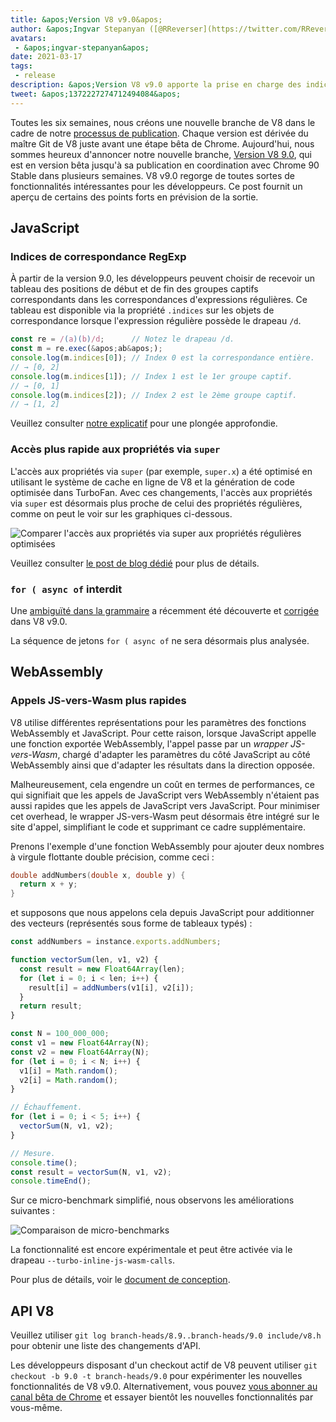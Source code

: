 ```yaml
---
title: &apos;Version V8 v9.0&apos;
author: &apos;Ingvar Stepanyan ([@RReverser](https://twitter.com/RReverser)), en ligne immédiatement&apos;
avatars:
 - &apos;ingvar-stepanyan&apos;
date: 2021-03-17
tags:
 - release
description: &apos;Version V8 v9.0 apporte la prise en charge des indices de correspondance RegExp et diverses améliorations de performance.&apos;
tweet: &apos;1372227274712494084&apos;
---
```

Toutes les six semaines, nous créons une nouvelle branche de V8 dans le cadre de notre [processus de publication](https://v8.dev/docs/release-process). Chaque version est dérivée du maître Git de V8 juste avant une étape bêta de Chrome. Aujourd'hui, nous sommes heureux d'annoncer notre nouvelle branche, [Version V8 9.0](https://chromium.googlesource.com/v8/v8.git/+log/branch-heads/9.0), qui est en version bêta jusqu'à sa publication en coordination avec Chrome 90 Stable dans plusieurs semaines. V8 v9.0 regorge de toutes sortes de fonctionnalités intéressantes pour les développeurs. Ce post fournit un aperçu de certains des points forts en prévision de la sortie.

<!--truncate-->
## JavaScript

### Indices de correspondance RegExp

À partir de la version 9.0, les développeurs peuvent choisir de recevoir un tableau des positions de début et de fin des groupes captifs correspondants dans les correspondances d'expressions régulières. Ce tableau est disponible via la propriété `.indices` sur les objets de correspondance lorsque l'expression régulière possède le drapeau `/d`.

```javascript
const re = /(a)(b)/d;      // Notez le drapeau /d.
const m = re.exec(&apos;ab&apos;);
console.log(m.indices[0]); // Index 0 est la correspondance entière.
// → [0, 2]
console.log(m.indices[1]); // Index 1 est le 1er groupe captif.
// → [0, 1]
console.log(m.indices[2]); // Index 2 est le 2ème groupe captif.
// → [1, 2]
```

Veuillez consulter [notre explicatif](https://v8.dev/features/regexp-match-indices) pour une plongée approfondie.

### Accès plus rapide aux propriétés via `super`

L'accès aux propriétés via `super` (par exemple, `super.x`) a été optimisé en utilisant le système de cache en ligne de V8 et la génération de code optimisée dans TurboFan. Avec ces changements, l'accès aux propriétés via `super` est désormais plus proche de celui des propriétés régulières, comme on peut le voir sur les graphiques ci-dessous.

![Comparer l'accès aux propriétés via super aux propriétés régulières optimisées](/_img/fast-super/super-opt.svg)

Veuillez consulter [le post de blog dédié](https://v8.dev/blog/fast-super) pour plus de détails.

### `for ( async of` interdit

Une [ambiguïté dans la grammaire](https://github.com/tc39/ecma262/issues/2034) a récemment été découverte et [corrigée](https://chromium-review.googlesource.com/c/v8/v8/+/2683221) dans V8 v9.0.

La séquence de jetons `for ( async of` ne sera désormais plus analysée.

## WebAssembly

### Appels JS-vers-Wasm plus rapides

V8 utilise différentes représentations pour les paramètres des fonctions WebAssembly et JavaScript. Pour cette raison, lorsque JavaScript appelle une fonction exportée WebAssembly, l'appel passe par un *wrapper JS-vers-Wasm*, chargé d'adapter les paramètres du côté JavaScript au côté WebAssembly ainsi que d'adapter les résultats dans la direction opposée.

Malheureusement, cela engendre un coût en termes de performances, ce qui signifiait que les appels de JavaScript vers WebAssembly n'étaient pas aussi rapides que les appels de JavaScript vers JavaScript. Pour minimiser cet overhead, le wrapper JS-vers-Wasm peut désormais être intégré sur le site d'appel, simplifiant le code et supprimant ce cadre supplémentaire.

Prenons l'exemple d'une fonction WebAssembly pour ajouter deux nombres à virgule flottante double précision, comme ceci :

```cpp
double addNumbers(double x, double y) {
  return x + y;
}
```

et supposons que nous appelons cela depuis JavaScript pour additionner des vecteurs (représentés sous forme de tableaux typés) :

```javascript
const addNumbers = instance.exports.addNumbers;

function vectorSum(len, v1, v2) {
  const result = new Float64Array(len);
  for (let i = 0; i < len; i++) {
    result[i] = addNumbers(v1[i], v2[i]);
  }
  return result;
}

const N = 100_000_000;
const v1 = new Float64Array(N);
const v2 = new Float64Array(N);
for (let i = 0; i < N; i++) {
  v1[i] = Math.random();
  v2[i] = Math.random();
}

// Échauffement.
for (let i = 0; i < 5; i++) {
  vectorSum(N, v1, v2);
}

// Mesure.
console.time();
const result = vectorSum(N, v1, v2);
console.timeEnd();
```

Sur ce micro-benchmark simplifié, nous observons les améliorations suivantes :

![Comparaison de micro-benchmarks](/_img/v8-release-90/js-to-wasm.svg)

La fonctionnalité est encore expérimentale et peut être activée via le drapeau `--turbo-inline-js-wasm-calls`.

Pour plus de détails, voir le [document de conception](https://docs.google.com/document/d/1mXxYnYN77tK-R1JOVo6tFG3jNpMzfueQN1Zp5h3r9aM/edit).

## API V8

Veuillez utiliser `git log branch-heads/8.9..branch-heads/9.0 include/v8.h` pour obtenir une liste des changements d'API.

Les développeurs disposant d'un checkout actif de V8 peuvent utiliser `git checkout -b 9.0 -t branch-heads/9.0` pour expérimenter les nouvelles fonctionnalités de V8 v9.0. Alternativement, vous pouvez [vous abonner au canal bêta de Chrome](https://www.google.com/chrome/browser/beta.html) et essayer bientôt les nouvelles fonctionnalités par vous-même.
